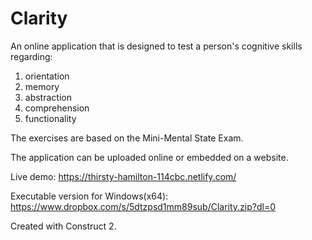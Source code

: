 # Clarity
An online application that is designed to test a person's cognitive skills regarding:

1. orientation
2. memory
3. abstraction
4. comprehension
5. functionality

The exercises are based on the Mini-Mental State Exam.

The application can be uploaded online or embedded on a website.

Live demo: https://thirsty-hamilton-114cbc.netlify.com/

Executable version for Windows(x64): https://www.dropbox.com/s/5dtzpsd1mm89sub/Clarity.zip?dl=0

Created with Construct 2.

